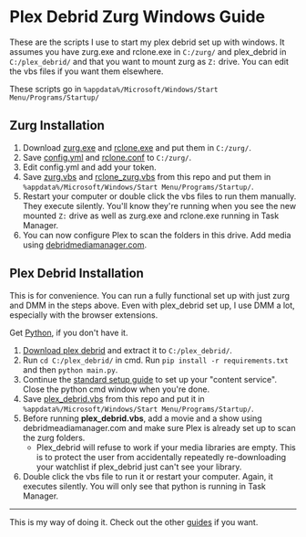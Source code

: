 # Plex Debrid Zurg Windows Guide

These are the scripts I use to start my plex debrid set up with windows. It assumes you have zurg.exe and rclone.exe in `C:/zurg/` and plex_debrid in `C:/plex_debrid/` and that you want to mount zurg as `Z:` drive. You can edit the vbs files if you want them elsewhere.

These scripts go in `%appdata%/Microsoft/Windows/Start Menu/Programs/Startup/`

## Zurg Installation

1. Download [zurg.exe](https://github.com/debridmediamanager/zurg-testing/tree/main/releases/) and [rclone.exe](https://rclone.org/downloads/) and put them in `C:/zurg/`.
2. Save [config.yml](https://raw.githubusercontent.com/debridmediamanager/zurg-testing/main/config.yml) and [rclone.conf](https://raw.githubusercontent.com/debridmediamanager/zurg-testing/main/rclone.conf) to `C:/zurg/`.
3. Edit config.yml and add your token.
4. Save [zurg.vbs](https://raw.githubusercontent.com/ignamiranda/plex_debrid_zurg_scripts/main/zurg.vbs) and [rclone_zurg.vbs](https://raw.githubusercontent.com/ignamiranda/plex_debrid_zurg_scripts/main/rclone_zurg.vbs) from this repo and put them in `%appdata%/Microsoft/Windows/Start Menu/Programs/Startup/`.
5. Restart your computer or double click the vbs files to run them manually. They execute silently. You'll know they're running when you see the new mounted `Z:` drive as well as zurg.exe and rclone.exe running in Task Manager.
6. You can now configure Plex to scan the folders in this drive. Add media using [debridmediamanager.com](https://debridmediamanager.com/).

## Plex Debrid Installation

This is for convenience. You can run a fully functional set up with just zurg and DMM in the steps above. Even with plex_debrid set up, I use DMM a lot, especially with the browser extensions.

Get [Python](https://www.python.org/downloads/), if you don't have it.

1. [Download plex debrid](https://codeload.github.com/itsToggle/plex_debrid/zip/refs/heads/main) and extract it to `C:/plex_debrid/`.
2. Run `cd C:/plex_debrid/` in cmd. Run `pip install -r requirements.txt` and then `python main.py`.
3. Continue the [standard setup guide](https://github.com/itsToggle/plex_debrid#3-page_facing_up-setup-plex_debrid) to set up your "content service". Close the python cmd window when you're done.
4. Save [plex_debrid.vbs](https://raw.githubusercontent.com/ignamiranda/plex_debrid_zurg_scripts/main/rclone_zurg.vbs) from this repo and put it in `%appdata%/Microsoft/Windows/Start Menu/Programs/Startup/`.
5. Before running **plex_debrid.vbs**, add a movie and a show using debridmeadiamanager.com and make sure Plex is already set up to scan the zurg folders.
   * Plex_debrid will refuse to work if your media libraries are empty. This is to protect the user from accidentally repeatedly re-downloading your watchlist if plex_debrid just can't see your library.
6. Double click the vbs file to run it or restart your computer. Again, it executes silently. You will only see that python is running in Task Manager.

---

This is my way of doing it. Check out the other [guides](https://github.com/debridmediamanager/zurg-testing#guides) if you want.
